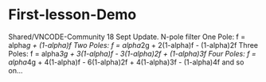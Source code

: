 # First-lesson-Demo
Shared/VNCODE-Community
18 Sept Update.
N-pole filter
One Pole: f = alpha*g + (1-alpha)f
Two Poles: f = alpha*2g + 2(1-alpha)f - (1-alpha)2f
Three Poles: f = alpha*3g + 3(1-alpha)f - 3(1-alpha)2f + (1-alpha)3f
Four Poles: f = alpha*4g + 4(1-alpha)f - 6(1-alpha)2f + 4(1-alpha)3f - (1-alpha)4f
and so on...

